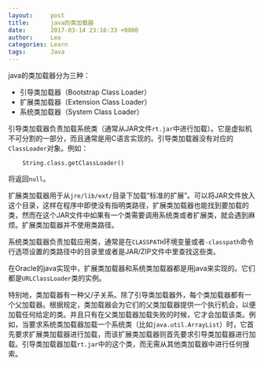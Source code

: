 ```yaml
---
layout:     post
title:      java的类加载器
date:      	2017-03-14 23:16:33 +0800
author:     Leo
categories: Learn
tags:       Java
---
```

java的类加载器分为三种：

* 引导类加载器（Bootstrap Class Loader）
* 扩展类加载器（Extension Class Loader）
* 系统类加载器（System Class Loader）

引导类加载器负责加载系统类（通常从JAR文件`rt.jar`中进行加载）。它是虚拟机不可分割的一部分，而且通常是用C语言实现的。引导类加载器没有对应的`ClassLoader`对象。例如：

		String.class.getClassLoader()

将返回`null`。

扩展类加载器用于从`jre/lib/ext/`目录下加载“标准的扩展”。可以将JAR文件放入这个目录，这样在程序中即使没有指明类路径，扩展类加载器也能找到要加载的类，然而在这个JAR文件中如果有一个类需要调用系统类或者扩展类，就会遇到麻烦。扩展类加载器并不使用类路径。

系统类加载器负责加载应用类，通常是在`CLASSPATH`环境变量或者`-classpath`命令行选项设置的类路径中的目录里或者是JAR/ZIP文件中里查找这些类。

在Oracle的java实现中，扩展类加载器和系统类加载器都是用java来实现的。它们都是`URLClassLoader`类的实例。

特别地，类加载器有一种父/子关系。除了引导类加载器外，每个类加载器都有一个父加载器。根据规定，类加载器会为它们的父类加载器提供一个执行机会，以便加载任何给定的类。并且只有在父类加载器加载失败的时候，它才会加载该类。例如，当要求系统类加载器加载一个系统类（比如`java.util.ArrayList`）时，它首先要求扩展类加载器进行加载，而该扩展类加载器则首先要求引导类加载器进行加载。引导类加载器加载`rt.jar`中的这个类，而无需从其他类加载器中进行任何搜索。
